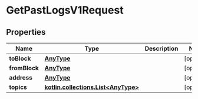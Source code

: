 
# GetPastLogsV1Request

## Properties
Name | Type | Description | Notes
------------ | ------------- | ------------- | -------------
**toBlock** | [**AnyType**](.md) |  |  [optional]
**fromBlock** | [**AnyType**](.md) |  |  [optional]
**address** | [**AnyType**](.md) |  |  [optional]
**topics** | [**kotlin.collections.List&lt;AnyType&gt;**](AnyType.md) |  |  [optional]



